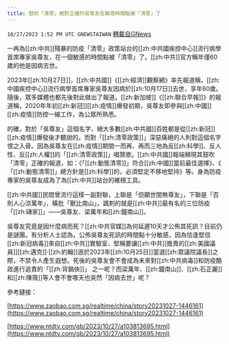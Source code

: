 ```yaml
---
title: 鼓吹「清零」絕對正確的吳尊友在敏感時間點被「清零」了
---
```

`10/27/2023 1:52 PM UTC GNEWSTAIWAN` [轉載自GNews](https://gnews.org/articles/1888763)



一再為[[zh:中共]]殘暴的防疫「清零」政策站台的[[zh:中共國疾控中心]]流行病學首席專家吳尊友，在一個敏感的時間點被「清零」了。[[zh:中共]]官方稱年僅60歲的他是因病去世。  

2023年[[zh:10月27日]]，[[zh:中共國]]《[[zh:經濟]]觀察網》率先報道稱，[[zh:中國疾控中心]]流行病學首席專家吳尊友因病於[[zh:10月17日]]去世，享年60歲。隨後，眾多媒體也都先後對此做出了報道。[[zh:新加坡]]《[[zh:聯合早報]]》的報道稱，2020年年初[[zh:新冠]][[zh:疫情]]爆發初期，吳尊友即參與[[zh:中國]][[zh:疫情]]防控一線工作，為公眾所熟悉。

  

的確，對於「吳尊友」這個名字，絕大多數[[zh:中共國]]百姓都是從[[zh:新冠]][[zh:疫情]]爆發後才聽說的。而對「[[zh:清零政策]]」深惡痛絕的人則對這個名字恨之入骨。因為吳尊友在[[zh:疫情]]期間一而再、再而三地為反[[zh:科學]]、反人性、反[[zh:人權]]的「[[zh:清零政策]]」唱贊歌。[[zh:中共國]]報端頻現其鼓吹「清零」正確的報道，如：《「[[zh:動態清零]]」符合[[zh:中國]]當前最佳選擇》、《 「[[zh:動態清零]]」總方針是[[zh:科學]]的，必須堅定不移地堅持》等。身為防疫專家的吳尊友成為了為[[zh:中共]]站台的維穩工具。

  

[[zh:中共國]]民間曾流行這樣一副對聯，上聯是「但願世間無尊友」，下聯是「否則人心涼萬年」，橫批「獸比南山」，諷刺的就是[[zh:中共]]最有名的三位防疫「[[zh:磚家]]」——吳尊友、梁萬年和[[zh:鐘南山]]。

  

吳尊友究竟是因什麼病而死？[[zh:中共官媒]]為何延遲10天才公佈其死訊？目前仍是謎團。有分析人士認為，公佈吳尊友死訊的時間點十分敏感，因為恰逢堅信[[zh:新冠病毒]]來自[[zh:中共]]實驗室、堅稱要讓[[zh:中共]]擔責的[[zh:美國議員]][[zh:邁克]]·[[zh:約翰]]遜於2023年[[zh:10月25日]]當選[[zh:眾議院議長]]之際，不禁令人產生遐想。死後的吳尊友會不會成為未來對[[zh:中共病毒]]和防疫酷政進行追責的「[[zh:背鍋俠]]」 之一呢？而梁萬年、[[zh:鐘南山]]、[[zh:石正麗]]和[[zh:陳薇]]等人會不會哪天也突然「因病去世」呢？

參考鏈接：

[https://www.zaobao.com.sg/realtime/china/story20231027-1446161](https://www.zaobao.com.sg/realtime/china/story20231027-1446161) 

[https://www.ntdtv.com/gb/2023/10/27/a103813695.html](https://www.ntdtv.com/gb/2023/10/27/a103813695.html) 

